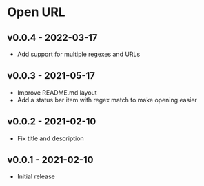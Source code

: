 # Open URL

## v0.0.4 - 2022-03-17

- Add support for multiple regexes and URLs

## v0.0.3 - 2021-05-17

- Improve README.md layout
- Add a status bar item with regex match to make opening easier

## v0.0.2 - 2021-02-10

- Fix title and description

## v0.0.1 - 2021-02-10

- Initial release
